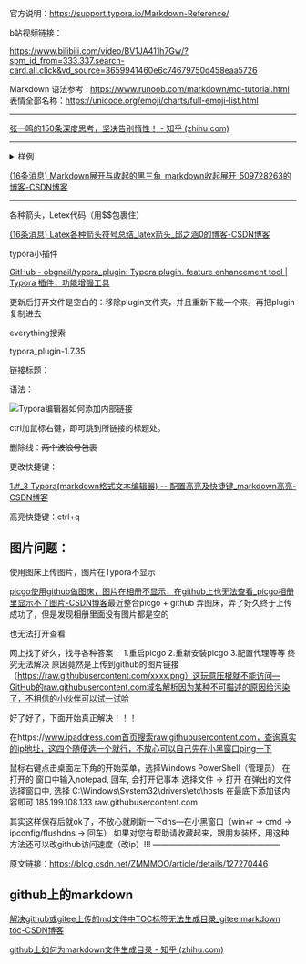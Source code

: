 官方说明：https://support.typora.io/Markdown-Reference/

b站视频链接：

https://www.bilibili.com/video/BV1JA411h7Gw/?spm_id_from=333.337.search-card.all.click&vd_source=3659941460e6c74679750d458eaa5726

Markdown 语法参考 : https://www.runoob.com/markdown/md-tutorial.html
表情全部名称：https://unicode.org/emoji/charts/full-emoji-list.html

---

[张一鸣的150条深度思考，坚决告别惰性！ - 知乎 (zhihu.com)](https://zhuanlan.zhihu.com/p/607848325)



---

<details>
<summary>样例</summary>
    sadaidjsiadjisadj
</details>

[(16条消息) Markdown展开与收起的黑三角_markdown收起展开_509728263的博客-CSDN博客](https://blog.csdn.net/u014171091/article/details/112696798)



---

各种箭头，Letex代码（用$$包裹住）

[(16条消息) Latex各种箭头符号总结_latex箭头_邱之涵0的博客-CSDN博客](https://blog.csdn.net/Artoria_QZH/article/details/103310704)





typora小插件

[GitHub - obgnail/typora_plugin: Typora plugin. feature enhancement tool | Typora 插件，功能增强工具](https://github.com/obgnail/typora_plugin)

更新后打开文件是空白的：移除plugin文件夹，并且重新下载一个来，再把plugin复制进去

everything搜索

typora_plugin-1.7.35







链接标题：

语法：

![Typora编辑器如何添加内部链接](https://exp-picture.cdn.bcebos.com/3852f6e5eceeadbc757597c5cd18dfdae53b7bf0.jpg?x-bce-process=image%2Fresize%2Cm_lfit%2Cw_500%2Climit_1%2Fformat%2Cf_auto%2Fquality%2Cq_80)

ctrl加鼠标右键，即可跳到所链接的标题处。

删除线：~~两个波浪号包裹~~



更改快捷键：

[1.#_3 Typora(markdown格式文本编辑器) -- 配置高亮及快捷键_markdown高亮-CSDN博客](https://blog.csdn.net/qq_43529621/article/details/106572442)

高亮快捷键：ctrl+q





## 图片问题：

使用图床上传图片，图片在Typora不显示

[picgo使用github做图床，图片在相册不显示，在github上也无法查看_picgo相册里显示不了图片-CSDN博客](https://blog.csdn.net/ZMMMOO/article/details/127270446)最近整合picgo + github 弄图床，弄了好久终于上传成功了，但是发现相册里面没有图片都是空的

也无法打开查看

网上找了好久，找寻各种答案：
1.重启picgo
2.重新安装picgo
3.配置代理等等
终究无法解决
原因竟然是上传到github的图片链接（https://raw.githubusercontent.com/xxxx.png）这玩意压根就不能访问—GitHub的raw.githubusercontent.com域名解析因为某种不可描述的原因给污染了，不相信的小伙伴可以试一试哈

好了好了，下面开始真正解决！！！

在https://www.ipaddress.com首页搜索raw.githubusercontent.com，查询真实的ip地址，这四个随便选一个就行，不放心可以自己先在小黑窗口ping一下

鼠标右键点击桌面左下角的开始菜单，选择Windows PowerShell（管理员）
在打开的 窗口中输入notepad, 回车, 会打开记事本
选择文件 -> 打开
在弹出的文件选择窗口中, 选择 C:\Windows\System32\drivers\etc\hosts
在最底下添加该内容即可
185.199.108.133 raw.githubusercontent.com

其实这样保存后就ok了，不放心就刷新一下dns—在小黑窗口（win+r -> cmd -> ipconfig/flushdns -> 回车）
如果对您有帮助请收藏起来，跟朋友装杯，用这种方法还可以改github访问速度（改ip）!!!
————————————————

原文链接：https://blog.csdn.net/ZMMMOO/article/details/127270446





## github上的markdown

[解决github或gitee上传的md文件中TOC标签无法生成目录_gitee markdown toc-CSDN博客](https://blog.csdn.net/Grantr/article/details/113740887)

[github上如何为markdown文件生成目录 - 知乎 (zhihu.com)](https://zhuanlan.zhihu.com/p/126353341)
